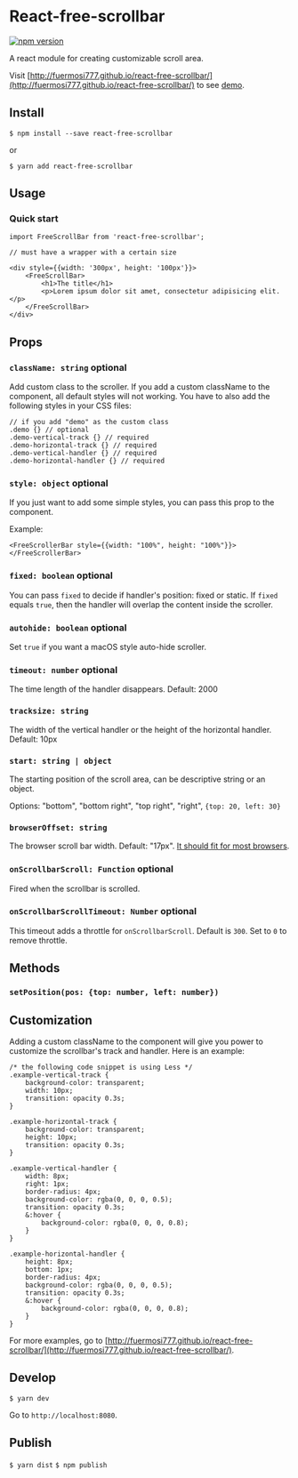 # React-free-scrollbar

[![npm version](https://badge.fury.io/js/react-free-scrollbar.svg)](https://badge.fury.io/js/react-free-scrollbar)

A react module for creating customizable scroll area.

Visit [http://fuermosi777.github.io/react-free-scrollbar/](http://fuermosi777.github.io/react-free-scrollbar/) to see [demo](http://fuermosi777.github.io/react-free-scrollbar/).

## Install

    $ npm install --save react-free-scrollbar

or

    $ yarn add react-free-scrollbar

## Usage

### Quick start

    import FreeScrollBar from 'react-free-scrollbar';

    // must have a wrapper with a certain size

    <div style={{width: '300px', height: '100px'}}>
        <FreeScrollBar>
            <h1>The title</h1>
            <p>Lorem ipsum dolor sit amet, consectetur adipisicing elit.</p>
        </FreeScrollBar>
    </div>

## Props

### `className: string` optional

Add custom class to the scroller. If you add a custom className to the component, all default styles will not working. You have to also add the following styles in your CSS files:

    // if you add "demo" as the custom class
    .demo {} // optional
    .demo-vertical-track {} // required
    .demo-horizontal-track {} // required
    .demo-vertical-handler {} // required
    .demo-horizontal-handler {} // required

### `style: object` optional

If you just want to add some simple styles, you can pass this prop to the component.

Example:

    <FreeScrollerBar style={{width: "100%", height: "100%"}}></FreeScrollerBar>

### `fixed: boolean` optional

You can pass `fixed` to decide if handler's position: fixed or static. If `fixed` equals `true`, then the handler will overlap the content inside the scroller.

### `autohide: boolean` optional

Set `true` if you want a macOS style auto-hide scroller.

### `timeout: number` optional

The time length of the handler disappears. Default: 2000

### `tracksize: string`

The width of the vertical handler or the height of the horizontal handler. Default: 10px

### `start: string | object`

The starting position of the scroll area, can be descriptive string or an object.

Options: "bottom", "bottom right", "top right", "right", `{top: 20, left: 30}`

### `browserOffset: string`

The browser scroll bar width. Default: "17px". [It should fit for most browsers](https://codepen.io/sambible/post/browser-scrollbar-widths).

### `onScrollbarScroll: Function` optional

Fired when the scrollbar is scrolled.

### `onScrollbarScrollTimeout: Number` optional

This timeout adds a throttle for `onScrollbarScroll`. Default is `300`. Set to `0` to remove throttle.

## Methods

### `setPosition(pos: {top: number, left: number})`

## Customization

Adding a custom className to the component will give you power to customize the scrollbar's track and handler. Here is an example:

    /* the following code snippet is using Less */
    .example-vertical-track {
        background-color: transparent;
        width: 10px;
        transition: opacity 0.3s;
    }

    .example-horizontal-track {
        background-color: transparent;
        height: 10px;
        transition: opacity 0.3s;
    }

    .example-vertical-handler {
        width: 8px;
        right: 1px;
        border-radius: 4px;
        background-color: rgba(0, 0, 0, 0.5);
        transition: opacity 0.3s;
        &:hover {
            background-color: rgba(0, 0, 0, 0.8);
        }
    }

    .example-horizontal-handler {
        height: 8px;
        bottom: 1px;
        border-radius: 4px;
        background-color: rgba(0, 0, 0, 0.5);
        transition: opacity 0.3s;
        &:hover {
            background-color: rgba(0, 0, 0, 0.8);
        }
    }

For more examples, go to [http://fuermosi777.github.io/react-free-scrollbar/](http://fuermosi777.github.io/react-free-scrollbar/).

## Develop

`$ yarn dev`

Go to `http://localhost:8080`.

## Publish

`$ yarn dist`
`$ npm publish`